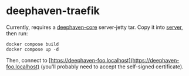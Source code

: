 # deephaven-traefik

Currently, requires a [deephaven-core](https://github.com/deephaven/deephaven-core) server-jetty tar. Copy it into [server](./server/), then run:

```shell
docker compose build
docker compose up -d
```

Then, connect to [https://deephaven-foo.localhost](https://deephaven-foo.localhost) (you'll probably need to accept the self-signed certificate).
